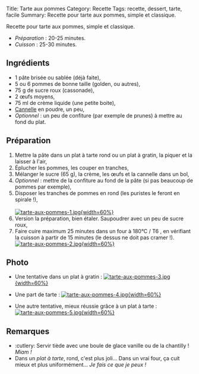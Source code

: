 Title: Tarte aux pommes
Category: Recette
Tags: recette, dessert, tarte, facile
Summary: Recette pour tarte aux pommes, simple et classique.

Recette pour tarte aux pommes, simple et classique.

- *Préparation* : 20-25 minutes.
- *Cuisson* : 25-30 minutes.

## Ingrédients
- 1 pâte brisée ou sablée (déjà faite),
- 5 ou 6 pommes de bonne taille (golden, ou autres),
- 75 g de sucre roux (cassonade),
- 2 œufs moyens,
- 75 ml de crème liquide (une petite boite),
- [Cannelle](https://fr.wikipedia.org/wiki/Cannelle) en poudre, un peu,
- *Optionnel* : un peu de confiture (par exemple de prunes) à mettre au fond du plat.

## Préparation
1. Mettre la pâte dans un plat à tarte rond ou un plat à gratin, la piquer et la laisser à l'air,
2. Éplucher les pommes, les couper en tranches,
3. Mélanger le sucre (65 g), la crème, les œufs et la cannelle dans un bol,
4. *Optionnel* : mettre de la confiture au fond de la pâte (si pas beaucoup de pommes par exemple),
5. Disposer les tranches de pommes en rond (les puristes le feront en spirale !),<br><br>
   [![tarte-aux-pommes-1.jpg]({static}images/tarte-aux-pommes-1.jpg){width=60%}]({static}images/tarte-aux-pommes-1.jpg)<br>
6. Version la préparation, bien étaler. Saupoudrer avec un peu de sucre roux,
7. Faire cuire maximum 25 minutes dans un four à 180°C / T6 <i class="fa fa-thermometer-full" aria-hidden="true"></i>, en vérifiant la cuisson à partir de 15 minutes (le dessus ne doit pas cramer !).
   [![tarte-aux-pommes-2.jpg]({static}images/tarte-aux-pommes-2.jpg){width=60%}]({static}images/tarte-aux-pommes-2.jpg)

## Photo
- Une tentative dans un plat à gratin :
  [![tarte-aux-pommes-3.jpg]({static}images/tarte-aux-pommes-3.jpg){width=60%}]({static}images/tarte-aux-pommes-3.jpg)

- Une part de tarte :
  [![tarte-aux-pommes-4.jpg]({static}images/tarte-aux-pommes-4.jpg){width=60%}]({static}images/tarte-aux-pommes-4.jpg)

- Une autre tentative, mieux réussie grâce à un plat à tarte :
  [![tarte-aux-pommes-5.jpg]({static}images/tarte-aux-pommes-5.jpg){width=60%}]({static}images/tarte-aux-pommes-5.jpg)

## Remarques
- :cutlery: Servir tiède avec une boule de glace vanille ou de la chantilly ! *Miam !*
- Dans un *plat à tarte*, rond, c'est plus joli... Dans un vrai four, ça cuit mieux et plus uniformément... *Je fais ce que je peux !*
